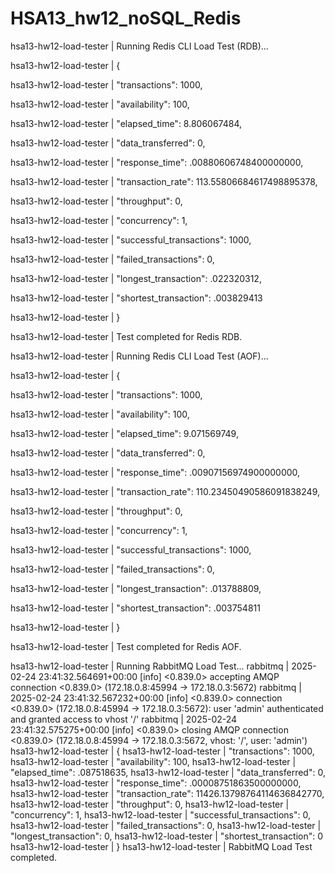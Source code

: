 # HSA13_hw12_noSQL_Redis

hsa13-hw12-load-tester  | Running Redis CLI Load Test (RDB)...

hsa13-hw12-load-tester  | {

hsa13-hw12-load-tester  |   "transactions": 1000,

hsa13-hw12-load-tester  |   "availability": 100,

hsa13-hw12-load-tester  |   "elapsed_time": 8.806067484,

hsa13-hw12-load-tester  |   "data_transferred": 0,

hsa13-hw12-load-tester  |   "response_time": .00880606748400000000,

hsa13-hw12-load-tester  |   "transaction_rate": 113.55806684617498895378,

hsa13-hw12-load-tester  |   "throughput": 0,

hsa13-hw12-load-tester  |   "concurrency": 1,

hsa13-hw12-load-tester  |   "successful_transactions": 1000,

hsa13-hw12-load-tester  |   "failed_transactions": 0,

hsa13-hw12-load-tester  |   "longest_transaction": .022320312,

hsa13-hw12-load-tester  |   "shortest_transaction": .003829413

hsa13-hw12-load-tester  | }

hsa13-hw12-load-tester  | Test completed for Redis RDB.




hsa13-hw12-load-tester  | Running Redis CLI Load Test (AOF)...

hsa13-hw12-load-tester  | {

hsa13-hw12-load-tester  |   "transactions": 1000,

hsa13-hw12-load-tester  |   "availability": 100,

hsa13-hw12-load-tester  |   "elapsed_time": 9.071569749,

hsa13-hw12-load-tester  |   "data_transferred": 0,

hsa13-hw12-load-tester  |   "response_time": .00907156974900000000,

hsa13-hw12-load-tester  |   "transaction_rate": 110.23450490586091838249,

hsa13-hw12-load-tester  |   "throughput": 0,

hsa13-hw12-load-tester  |   "concurrency": 1,

hsa13-hw12-load-tester  |   "successful_transactions": 1000,

hsa13-hw12-load-tester  |   "failed_transactions": 0,

hsa13-hw12-load-tester  |   "longest_transaction": .013788809,

hsa13-hw12-load-tester  |   "shortest_transaction": .003754811

hsa13-hw12-load-tester  | }

hsa13-hw12-load-tester  | Test completed for Redis AOF.




hsa13-hw12-load-tester  | Running RabbitMQ Load Test...
rabbitmq                | 2025-02-24 23:41:32.564691+00:00 [info] <0.839.0> accepting AMQP connection <0.839.0> (172.18.0.8:45994 -> 172.18.0.3:5672)
rabbitmq                | 2025-02-24 23:41:32.567232+00:00 [info] <0.839.0> connection <0.839.0> (172.18.0.8:45994 -> 172.18.0.3:5672): user 'admin' authenticated and granted access to vhost '/'
rabbitmq                | 2025-02-24 23:41:32.575275+00:00 [info] <0.839.0> closing AMQP connection <0.839.0> (172.18.0.8:45994 -> 172.18.0.3:5672, vhost: '/', user: 'admin')
hsa13-hw12-load-tester  | {
hsa13-hw12-load-tester  |   "transactions": 1000,
hsa13-hw12-load-tester  |   "availability": 100,
hsa13-hw12-load-tester  |   "elapsed_time": .087518635,
hsa13-hw12-load-tester  |   "data_transferred": 0,
hsa13-hw12-load-tester  |   "response_time": .00008751863500000000,
hsa13-hw12-load-tester  |   "transaction_rate": 11426.13798764114636842770,
hsa13-hw12-load-tester  |   "throughput": 0,
hsa13-hw12-load-tester  |   "concurrency": 1,
hsa13-hw12-load-tester  |   "successful_transactions": 0,
hsa13-hw12-load-tester  |   "failed_transactions": 0,
hsa13-hw12-load-tester  |   "longest_transaction": 0,
hsa13-hw12-load-tester  |   "shortest_transaction": 0
hsa13-hw12-load-tester  | }
hsa13-hw12-load-tester  | RabbitMQ Load Test completed.


